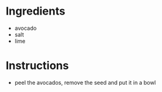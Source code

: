 
# Ingredients

* avocado
* salt
* lime

# Instructions

* peel the avocados, remove the seed and put it in a bowl
